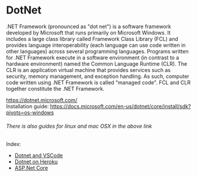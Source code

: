 # DotNet

.NET Framework (pronounced as "dot net") is a software framework developed by Microsoft that runs primarily on Microsoft Windows. It includes a large class library called Framework Class Library (FCL) and provides language interoperability (each language can use code written in other languages) across several programming languages. Programs written for .NET Framework execute in a software environment (in contrast to a hardware environment) named the Common Language Runtime (CLR). The CLR is an application virtual machine that provides services such as security, memory management, and exception handling. As such, computer code written using .NET Framework is called "managed code". FCL and CLR together constitute the .NET Framework. 

https://dotnet.microsoft.com/  
Installation guide: https://docs.microsoft.com/en-us/dotnet/core/install/sdk?pivots=os-windows  
###### There is also guides for linux and mac OSX in the above link

Index: 
- [Dotnet and VSCode](dotnetAndVSCode.md)
- [Dotnet on Heroku](DotNetOnHeroku.md)
- [ASP.Net Core](asp.net-core.md)